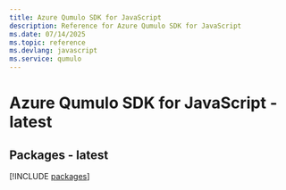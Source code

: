 ```yaml
---
title: Azure Qumulo SDK for JavaScript
description: Reference for Azure Qumulo SDK for JavaScript
ms.date: 07/14/2025
ms.topic: reference
ms.devlang: javascript
ms.service: qumulo
---
```

# Azure Qumulo SDK for JavaScript - latest
## Packages - latest
[!INCLUDE [packages](qumulo-index.md)]